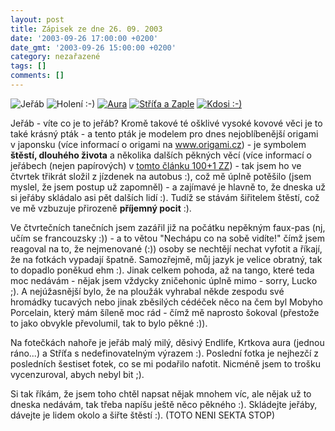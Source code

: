 ```yaml
---
layout: post
title: Zápisek ze dne 26. 09. 2003
date: '2003-09-26 17:00:00 +0200'
date_gmt: '2003-09-26 15:00:00 +0200'
category: nezařazené
tags: []
comments: []
---
```

<p>
<div >  <img alt="Jeřáb" src="%base_url%/assets/old-images/jerab.jpg"></a>  <img alt="Holení :-)" src="%base_url%/assets/old-images/holeni.jpg"></a>  <a href="%base_url%/assets/old-images/aura.jpg"><img alt="Aura" src="%base_url%/assets/old-images/aura.jpg"></a>  <a href="%base_url%/assets/old-images/stritazaple.jpg"><img alt="Stříťa a Zaple" src="%base_url%/assets/old-images/stritazaple.jpg"></a>  <a href="%base_url%/assets/old-images/kdosi.jpg"><img alt="Kdosi :-)" src="%base_url%/assets/old-images/kdosi.jpg"></a>  </div>
<p>Jeřáb - víte co je to jeřáb? Kromě takové té ošklivé vysoké kovové věci je to také krásný pták -  a tento pták je modelem pro dnes nejoblíbenější origami v japonsku (více informací o origami na  <a href="http://www.origami.cz" target="_blank">www.origami.cz</a>) - je symbolem <strong>štěstí, dlouhého života</strong>  a&nbsp;několika dalších pěkných věcí  (více informací o jeřábech (nejen papírových) v  <a href="http://stoplusjedna.newtonit.cz/stare/199922/so22a22a.asp" target="_blank">tomto článku 100+1 ZZ</a>) -  tak jsem ho ve čtvrtek třikrát složil z jízdenek na autobus :), což mě úplně potěšilo (jsem myslel, že jsem postup  už zapomněl) - a zajímavé je hlavně to, že dneska už si jeřáby skládalo asi pět dalších lidí :). Tudíž  se stávám šiřitelem štěstí, což ve mě vzbuzuje přirozeně <strong>příjemný pocit</strong> :).</p>
<p>Ve čtvrtečních tanečních jsem zazářil již na počátku nepěkným faux-pas (nj, učím se francouzsky :)) -  a to větou "Nechápu co na sobě vidíte!" čímž jsem reagoval na to, že nejmenované (:)) osoby se nechtějí  nechat vyfotit a říkají, že na fotkách vypadají špatně. Samozřejmě, můj jazyk je velice obratný, tak to  dopadlo poněkud ehm :). Jinak celkem pohoda, až na tango, které teda moc nedávám - nějak jsem vždycky  zničehonic úplně mimo - sorry, Lucko ;). A nejúžasnější bylo, že na ploužák vyhrabal někde zespodu své hromádky  tucavých nebo jinak zběsilých cédéček něco na čem byl Mobyho Porcelain, který mám šíleně moc rád - čímž mě  naprosto šokoval (přestože to jako obvykle převolumil, tak to bylo pěkné :)).</p>
<p>Na fotečkách nahoře je jeřáb malý milý, děsivý Endlife, Krtkova aura (jednou ráno...) a Stříťa  s nedefinovatelným výrazem :). Poslední fotka je nejhezčí z posledních šestiset fotek, co se mi podařilo nafotit.  Nicméně jsem to trošku vycenzuroval, abych nebyl bit ;).</p>
<p>Si tak říkám, že jsem toho chtěl napsat nějak mnohem víc, ale nějak už to dneska nedávám, tak třeba napíšu ještě něco  pěkného :). Skládejte jeřáby, dávejte je lidem okolo a šiřte štěstí :). (TOTO NENI SEKTA STOP)</p>
